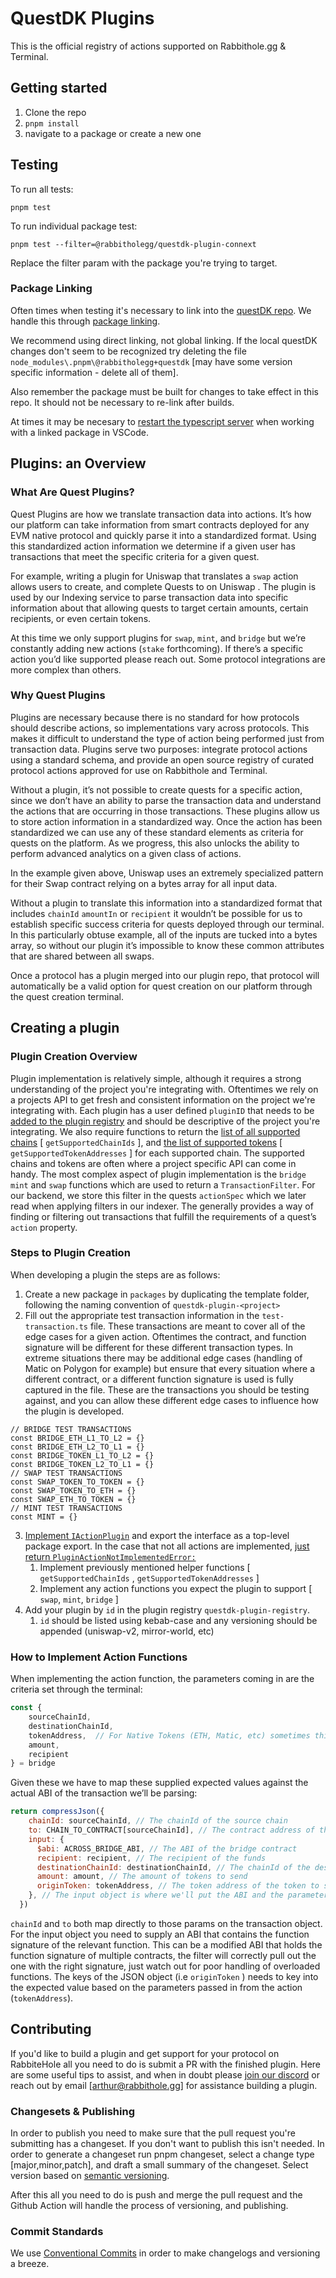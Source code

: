 # QuestDK Plugins

This is the official registry of actions supported on Rabbithole.gg & Terminal.

## Getting started
1. Clone the repo
1. `pnpm install`
1. navigate to a package or create a new one

## Testing
To run all tests:

``pnpm test``

To run individual package test:

`pnpm test --filter=@rabbitholegg/questdk-plugin-connext`

Replace the filter param with the package you're trying to target.

### Package Linking
Often times when testing it's necessary to link into the [questDK repo](https://github.com/rabbitholegg/questdk).
We handle this through [package linking](https://pnpm.io/cli/link).

We recommend using direct linking, not global linking. If the local questDK changes don't seem to be recognized try deleting the file `node_modules\.pnpm\@rabbitholegg+questdk` [may have some version specific information - delete all of them].

Also remember the package must be built for changes to take effect in this repo. It should not be necessary to re-link after builds.

At times it may be necesary to [restart the typescript server](https://tinytip.co/tips/vscode-restart-ts/) when working with a linked package in VSCode.

## Plugins: an Overview

### What Are Quest Plugins?

Quest Plugins are how we translate transaction data into actions. It’s how our platform can take information from smart contracts deployed for any EVM native protocol and quickly parse it into a standardized format. Using this standardized action information we determine if a given user has transactions that meet the specific criteria for a given quest. 

For example, writing a plugin for Uniswap that translates a `swap` action allows users to create, and complete Quests to  on Uniswap . The plugin is used by our Indexing service to parse transaction data into specific information about that  allowing quests to target certain amounts, certain recipients, or even certain tokens.



At this time we only support plugins for  `swap`, `mint`, and `bridge` but we’re constantly adding new actions (`stake` forthcoming). If there’s a specific action you’d like supported please reach out. Some protocol integrations are more complex than others. 

### Why Quest Plugins

Plugins are necessary because there is no standard for how protocols should describe actions, so implementations vary across protocols. This makes it difficult to understand the type of action being performed just from transaction data. Plugins serve two purposes: integrate protocol actions using a standard schema, and provide an open source registry of curated protocol actions approved for use on Rabbithole and Terminal.

Without a plugin, it’s not possible to create quests for a specific action, since we don’t have an ability to parse the transaction data and understand the actions that are occurring in those transactions. These plugins allow us to store action information in a standardized way. Once the action has been standardized we can use any of these standard elements as criteria for quests on the platform. As we progress, this also unlocks the ability to perform advanced analytics on a given class of actions.

In the example given above, Uniswap uses an extremely specialized pattern for their Swap contract relying on a bytes array for all input data.

Without a plugin to translate this information into a standardized format that includes `chainId` `amountIn` or `recipient` it wouldn’t be possible for us to establish specific success criteria for quests deployed through our terminal. In this particularly obtuse example, all of the inputs are tucked into a bytes array, so without our plugin it’s impossible to know these common attributes that are shared between all swaps.

Once a protocol has a plugin merged into our plugin repo, that protocol will automatically be a valid option for quest creation on our platform through the quest creation terminal.


## Creating a plugin
### Plugin Creation Overview

Plugin implementation is relatively simple, although it requires a strong understanding of the project you're integrating with. Oftentimes we rely on a projects API to get fresh and consistent information on the project we're integrating with. Each plugin has a user defined `pluginID` that needs to be [added to the plugin registry](https://github.com/rabbitholegg/questdk-plugins/blob/main/packages/registry/src/index.ts#L15) and should be descriptive of the project you're integrating. We also require functions to return the [list of all supported chains](https://github.com/rabbitholegg/questdk-plugins/blob/main/packages/connext/src/Connext.ts#L125) [ `getSupportedChainIds` ], and [the list of supported tokens](https://github.com/rabbitholegg/questdk-plugins/blob/main/packages/connext/src/Connext.ts#L111)  [ `getSupportedTokenAddresses` ] for each supported chain. The supported chains and tokens are often where a project specific API can come in handy. The most complex aspect of plugin implementation is the `bridge` `mint` and `swap` functions which are used to return a `TransactionFilter`. For our backend, we store this filter in the quests `actionSpec` which we later read when applying filters in our indexer. The  generally provides a way of finding or filtering out transactions that fulfill the requirements of a quest’s `action` property.

### Steps to Plugin Creation

When developing a plugin the steps are as follows:

1. Create a new package in `packages` by duplicating the template folder, following the naming convention of `questdk-plugin-<project>`
1. Fill out the appropriate test transaction information in the `test-transaction.ts` file. These transactions are meant to cover all of the edge cases for a given action. Oftentimes the contract, and function signature will be different for these different transaction types. In extreme situations there may be additional edge cases (handling of Matic on Polygon for example) but ensure that every situation where a different contract, or a different function signature is used is fully captured in the  file. These are the transactions you should be testing against, and you can allow these different edge cases to influence how the plugin is developed.

```
// BRIDGE TEST TRANSACTIONS
const BRIDGE_ETH_L1_TO_L2 = {}
const BRIDGE_ETH_L2_TO_L1 = {}
const BRIDGE_TOKEN_L1_TO_L2 = {}
const BRIDGE_TOKEN_L2_TO_L1 = {}
// SWAP TEST TRANSACTIONS
const SWAP_TOKEN_TO_TOKEN = {}
const SWAP_TOKEN_TO_ETH = {}
const SWAP_ETH_TO_TOKEN = {}
// MINT TEST TRANSACTIONS
const MINT = {}
```

3. [Implement `IActionPlugin`](https://github.com/rabbitholegg/questdk-plugins/blob/main/packages/connext/src/index.ts#L12) and export the interface as a top-level package export. In the case that not all actions are implemented, [just return `PluginActionNotImplementedError:`](https://github.com/rabbitholegg/questdk-plugins/blob/1251738ec9eecbf3288c92ec84fd919c6b70b008/packages/connext/src/index.ts#L17C16-L17C16)
    1. Implement previously mentioned helper functions  [ `getSupportedChainIds` , `getSupportedTokenAddresses` ]
    2. Implement any action functions you expect the plugin to support [ `swap`, `mint`, `bridge` ]
1.  Add your plugin by `id` in the plugin registry `questdk-plugin-registry`.
    1. `id` should be listed using kebab-case and any versioning should be appended (uniswap-v2, mirror-world, etc)
    

### How to Implement Action Functions

When implementing the action function, the parameters coming in are the criteria set through the terminal:

```jsx
const { 
	sourceChainId, 
	destinationChainId, 
	tokenAddress,  // For Native Tokens (ETH, Matic, etc) sometimes this is 0x0 or blank
	amount, 
	recipient
} = bridge
```

Given these we have to map these supplied expected values against the actual ABI of the transaction we’ll be parsing:

```jsx
return compressJson({
    chainId: sourceChainId, // The chainId of the source chain
    to: CHAIN_TO_CONTRACT[sourceChainId], // The contract address of the bridge
    input: {
      $abi: ACROSS_BRIDGE_ABI, // The ABI of the bridge contract
      recipient: recipient, // The recipient of the funds
      destinationChainId: destinationChainId, // The chainId of the destination chain
      amount: amount, // The amount of tokens to send
      originToken: tokenAddress, // The token address of the token to send
    }, // The input object is where we'll put the ABI and the parameters
  })
```

`chainId` and `to` both map directly to those params on the transaction object. For the input object you need to supply an ABI that contains the function signature of the relevant function. This can be a modified ABI that holds the function signature of multiple contracts, the filter will correctly pull out the one with the right signature, just watch out for poor handling of overloaded functions. The keys of the JSON object (i.e `originToken` ) needs to key into the expected value based on the parameters passed in from the action (`tokenAddress`).

## Contributing
If you'd like to build a plugin and get support for your protocol on RabbiteHole all you need to do is submit a PR with the finished plugin. Here are some useful tips to assist, and when in doubt please [join our discord](https://discord.com/invite/rabbitholegg) or reach out by email [<arthur@rabbithole.gg>] for assistance building a plugin.
### Changesets & Publishing
In order to publish you need to make sure that the pull request you're submitting has a changeset. If you don't want to publish this isn't needed. In order to generate a changeset run pnpm changeset, select a change type [major,minor,patch], and draft a small summary of the changeset. Select version based on [semantic versioning](https://semver.org/).

After this all you need to do is push and merge the pull request and the Github Action will handle the process of versioning, and publishing.
### Commit Standards
We use [Conventional Commits](https://www.conventionalcommits.org/en/v1.0.0/) in order to make changelogs and versioning a breeze.

